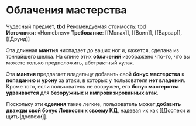 # Облачения мастерства

Чудесный предмет, **tbd**
Рекомендуемая стоимость: tbd
**Источники:** «Homebrew»
**Требование**: [[Монах]], [[Воин]], [[Варвар]], [[Друид]]

Эта длинная **мантия** ниспадает до ваших ног и, кажется, сделана из тончайшего шелка. На спине этих **облачений** изображено что-то, что вы можете только предположить, абстрактный кулак.

Эта **мантия** предлагает владельцу добавить свой **бонус мастерства** к **попаданию** и **урону** за атаки, в которых у пользователя **нет владения**. Кроме того, если пользователь не вооружен, его **бонус мастерства удваивается** для **безоружных** и **импровизированных атак**.

Поскольку эти **одеяния** такие легкие, пользователь может **добавить дважды свой бонус Ловкости к своему КД**, надевая их как [[Доспехи и щиты|доспехи]].